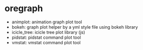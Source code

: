 # oregraph

* animplot: animation graph plot tool
* bokeh: graph plot helper by a yml style file using bokeh library
* icicle_tree: icicle tree plot library (js)
* pidstat: pidstat command plot tool
* vmstat: vmstat command plot tool
